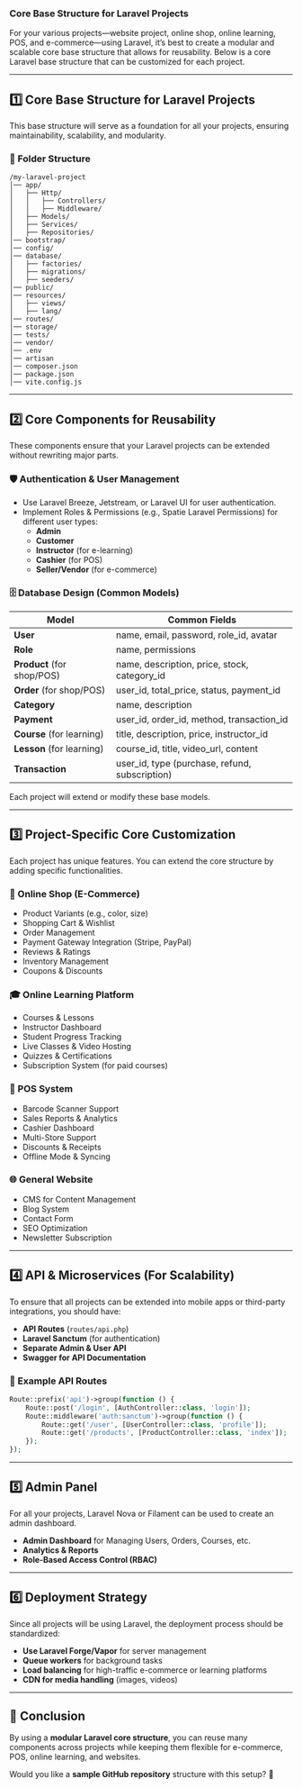 ### Core Base Structure for Laravel Projects

For your various projects—website project, online shop, online learning, POS, and e-commerce—using Laravel, it’s best to create a modular and scalable core base structure that allows for reusability. Below is a core Laravel base structure that can be customized for each project.

---

## 1️⃣ Core Base Structure for Laravel Projects

This base structure will serve as a foundation for all your projects, ensuring maintainability, scalability, and modularity.

### 📂 Folder Structure
```
/my-laravel-project
│── app/
│   ├── Http/
│   │   ├── Controllers/
│   │   ├── Middleware/
│   ├── Models/
│   ├── Services/
│   ├── Repositories/
│── bootstrap/
│── config/
│── database/
│   ├── factories/
│   ├── migrations/
│   ├── seeders/
│── public/
│── resources/
│   ├── views/
│   ├── lang/
│── routes/
│── storage/
│── tests/
│── vendor/
│── .env
│── artisan
│── composer.json
│── package.json
│── vite.config.js
```

---

## 2️⃣ Core Components for Reusability

These components ensure that your Laravel projects can be extended without rewriting major parts.

### 🛡️ Authentication & User Management
- Use Laravel Breeze, Jetstream, or Laravel UI for user authentication.
- Implement Roles & Permissions (e.g., Spatie Laravel Permissions) for different user types:
  - **Admin**
  - **Customer**
  - **Instructor** (for e-learning)
  - **Cashier** (for POS)
  - **Seller/Vendor** (for e-commerce)

### 🗄️ Database Design (Common Models)

| Model | Common Fields |
|--------|------------------------------------------------|
| **User** | name, email, password, role_id, avatar |
| **Role** | name, permissions |
| **Product** (for shop/POS) | name, description, price, stock, category_id |
| **Order** (for shop/POS) | user_id, total_price, status, payment_id |
| **Category** | name, description |
| **Payment** | user_id, order_id, method, transaction_id |
| **Course** (for learning) | title, description, price, instructor_id |
| **Lesson** (for learning) | course_id, title, video_url, content |
| **Transaction** | user_id, type (purchase, refund, subscription) |

Each project will extend or modify these base models.

---

## 3️⃣ Project-Specific Core Customization

Each project has unique features. You can extend the core structure by adding specific functionalities.

### 🛒 Online Shop (E-Commerce)
- Product Variants (e.g., color, size)
- Shopping Cart & Wishlist
- Order Management
- Payment Gateway Integration (Stripe, PayPal)
- Reviews & Ratings
- Inventory Management
- Coupons & Discounts

### 🎓 Online Learning Platform
- Courses & Lessons
- Instructor Dashboard
- Student Progress Tracking
- Live Classes & Video Hosting
- Quizzes & Certifications
- Subscription System (for paid courses)

### 🏪 POS System
- Barcode Scanner Support
- Sales Reports & Analytics
- Cashier Dashboard
- Multi-Store Support
- Discounts & Receipts
- Offline Mode & Syncing

### 🌐 General Website
- CMS for Content Management
- Blog System
- Contact Form
- SEO Optimization
- Newsletter Subscription

---

## 4️⃣ API & Microservices (For Scalability)

To ensure that all projects can be extended into mobile apps or third-party integrations, you should have:
- **API Routes** (`routes/api.php`)
- **Laravel Sanctum** (for authentication)
- **Separate Admin & User API**
- **Swagger for API Documentation**

### 🔗 Example API Routes
```php
Route::prefix('api')->group(function () {
    Route::post('/login', [AuthController::class, 'login']);
    Route::middleware('auth:sanctum')->group(function () {
        Route::get('/user', [UserController::class, 'profile']);
        Route::get('/products', [ProductController::class, 'index']);
    });
});
```

---

## 5️⃣ Admin Panel

For all your projects, Laravel Nova or Filament can be used to create an admin dashboard.
- **Admin Dashboard** for Managing Users, Orders, Courses, etc.
- **Analytics & Reports**
- **Role-Based Access Control (RBAC)**

---

## 6️⃣ Deployment Strategy

Since all projects will be using Laravel, the deployment process should be standardized:
- **Use Laravel Forge/Vapor** for server management
- **Queue workers** for background tasks
- **Load balancing** for high-traffic e-commerce or learning platforms
- **CDN for media handling** (images, videos)

---

## 🎯 Conclusion

By using a **modular Laravel core structure**, you can reuse many components across projects while keeping them flexible for e-commerce, POS, online learning, and websites.

Would you like a **sample GitHub repository** structure with this setup? 🚀
